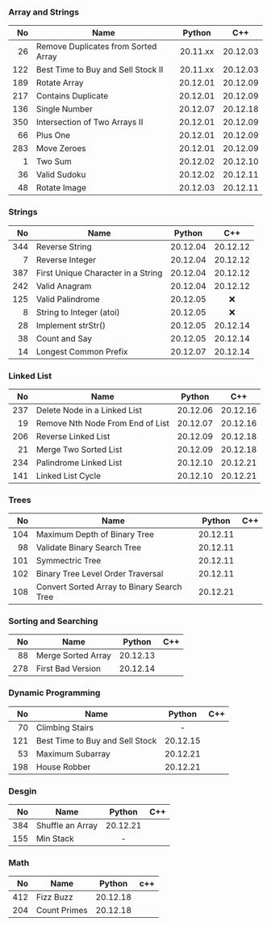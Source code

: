 ### Array and Strings

|  No | Name                                |  Python  |   C++    |
|----:|-------------------------------------|:--------:|:--------:|
|  26 | Remove Duplicates from Sorted Array | 20.11.xx | 20.12.03 |
| 122 | Best Time to Buy and Sell Stock II  | 20.11.xx | 20.12.03 |
| 189 | Rotate Array                        | 20.12.01 | 20.12.09 |
| 217 | Contains Duplicate                  | 20.12.01 | 20.12.09 |
| 136 | Single Number                       | 20.12.07 | 20.12.18 |
| 350 | Intersection of Two Arrays II       | 20.12.01 | 20.12.09 |
|  66 | Plus One                            | 20.12.01 | 20.12.09 |
| 283 | Move Zeroes                         | 20.12.01 | 20.12.09 |
|   1 | Two Sum                             | 20.12.02 | 20.12.10 |
|  36 | Valid Sudoku                        | 20.12.02 | 20.12.11 |
|  48 | Rotate Image                        | 20.12.03 | 20.12.11 |

### Strings

|  No | Name                               |  Python  |   C++    |
|----:|------------------------------------|:--------:|:--------:|
| 344 | Reverse String                     | 20.12.04 | 20.12.12 |
|   7 | Reverse Integer                    | 20.12.04 | 20.12.12 |
| 387 | First Unique Character in a String | 20.12.04 | 20.12.12 |
| 242 | Valid Anagram                      | 20.12.04 | 20.12.12 |
| 125 | Valid Palindrome                   | 20.12.05 |   :x:    |
|   8 | String to Integer (atoi)           | 20.12.05 |   :x:    |
|  28 | Implement strStr()                 | 20.12.05 | 20.12.14 |
|  38 | Count and Say                      | 20.12.05 | 20.12.14 |
|  14 | Longest Common Prefix              | 20.12.07 | 20.12.14 |

### Linked List

|  No | Name                             |  Python  |   C++    |
|----:|----------------------------------|:--------:|:--------:|
| 237 | Delete Node in a Linked List     | 20.12.06 | 20.12.16 |
|  19 | Remove Nth Node From End of List | 20.12.07 | 20.12.16 |
| 206 | Reverse Linked List              | 20.12.09 | 20.12.18 |
|  21 | Merge Two Sorted List            | 20.12.09 | 20.12.18 |
| 234 | Palindrome Linked List           | 20.12.10 | 20.12.21 |
| 141 | Linked List Cycle                | 20.12.10 | 20.12.21 |

### Trees

|  No | Name                                       |  Python  | C++ |
|----:|--------------------------------------------|:--------:|:---:|
| 104 | Maximum Depth of Binary Tree               | 20.12.11 |     |
|  98 | Validate Binary Search Tree                | 20.12.11 |     |
| 101 | Symmectric Tree                            | 20.12.11 |     |
| 102 | Binary Tree Level Order Traversal          | 20.12.11 |     |
| 108 | Convert Sorted Array to Binary Search Tree | 20.12.21 |     |

### Sorting and Searching

|  No | Name               |  Python  | C++ |
|----:|--------------------|:--------:|:---:|
|  88 | Merge Sorted Array | 20.12.13 |     |
| 278 | First Bad Version  | 20.12.14 |     |

### Dynamic Programming

|  No | Name                            |  Python  | C++ |
|----:|---------------------------------|:--------:|:---:|
|  70 | Climbing Stairs                 |    -     |     |
| 121 | Best Time to Buy and Sell Stock | 20.12.15 |     |
|  53 | Maximum Subarray                | 20.12.21 |     |
| 198 | House Robber                    | 20.12.21 |     |

### Desgin

|  No | Name             |  Python  | C++ |
|----:|------------------|:--------:|:---:|
| 384 | Shuffle an Array | 20.12.21 |     |
| 155 | Min Stack        |    -     |     |

### Math
|  No | Name         |  Python  | c++ |
|----:|--------------|:--------:|:---:|
| 412 | Fizz Buzz    | 20.12.18 |     |
| 204 | Count Primes | 20.12.18 |     |
